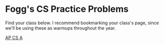 # Fogg's CS Practice Problems
Find your class below. I recommend bookmarking your class's page, since we'll be using these as warmups throughout the year.

[AP CS A](./parsons/csa.html)
